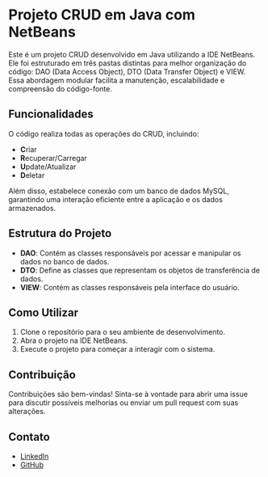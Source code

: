 # Projeto CRUD em Java com NetBeans

Este é um projeto CRUD desenvolvido em Java utilizando a IDE NetBeans. Ele foi estruturado em três pastas distintas para melhor organização do código: DAO (Data Access Object), DTO (Data Transfer Object) e VIEW. Essa abordagem modular facilita a manutenção, escalabilidade e compreensão do código-fonte.

## Funcionalidades

O código realiza todas as operações do CRUD, incluindo:

- **C**riar
- **R**ecuperar/Carregar
- **U**pdate/Atualizar
- **D**eletar

Além disso, estabelece conexão com um banco de dados MySQL, garantindo uma interação eficiente entre a aplicação e os dados armazenados.

## Estrutura do Projeto

- **DAO**: Contém as classes responsáveis por acessar e manipular os dados no banco de dados.
- **DTO**: Define as classes que representam os objetos de transferência de dados.
- **VIEW**: Contém as classes responsáveis pela interface do usuário.

## Como Utilizar

1. Clone o repositório para o seu ambiente de desenvolvimento.
2. Abra o projeto na IDE NetBeans.
3. Execute o projeto para começar a interagir com o sistema.

## Contribuição

Contribuições são bem-vindas! Sinta-se à vontade para abrir uma issue para discutir possíveis melhorias ou enviar um pull request com suas alterações.

## Contato
* [LinkedIn](www.linkedin.com/in/eduardo-pedrosap)
* [GitHub](https://github.com/Eduardoppereira)
